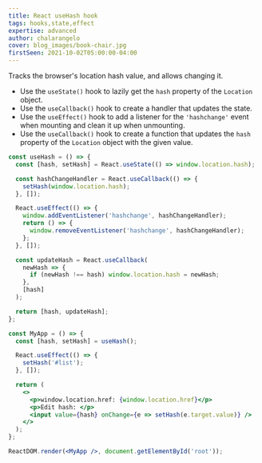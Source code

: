 ```yaml
---
title: React useHash hook
tags: hooks,state,effect
expertise: advanced
author: chalarangelo
cover: blog_images/book-chair.jpg
firstSeen: 2021-10-02T05:00:00-04:00
---
```


Tracks the browser's location hash value, and allows changing it.

- Use the `useState()` hook to lazily get the `hash` property of the `Location` object.
- Use the `useCallback()` hook to create a handler that updates the state.
- Use the `useEffect()` hook to add a listener for the `'hashchange'` event when mounting and clean it up when unmounting.
- Use the `useCallback()` hook to create a function that updates the `hash` property of the `Location` object with the given value.

```jsx
const useHash = () => {
  const [hash, setHash] = React.useState(() => window.location.hash);

  const hashChangeHandler = React.useCallback(() => {
    setHash(window.location.hash);
  }, []);

  React.useEffect(() => {
    window.addEventListener('hashchange', hashChangeHandler);
    return () => {
      window.removeEventListener('hashchange', hashChangeHandler);
    };
  }, []);

  const updateHash = React.useCallback(
    newHash => {
      if (newHash !== hash) window.location.hash = newHash;
    },
    [hash]
  );

  return [hash, updateHash];
};
```

```jsx
const MyApp = () => {
  const [hash, setHash] = useHash();

  React.useEffect(() => {
    setHash('#list');
  }, []);

  return (
    <>
      <p>window.location.href: {window.location.href}</p>
      <p>Edit hash: </p>
      <input value={hash} onChange={e => setHash(e.target.value)} />
    </>
  );
};

ReactDOM.render(<MyApp />, document.getElementById('root'));
```
